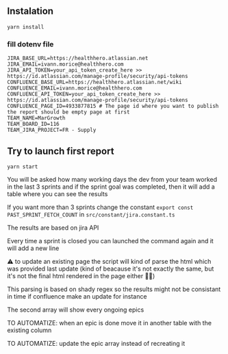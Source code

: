 ## Instalation

```
yarn install

```

### fill dotenv file

```
JIRA_BASE_URL=https://healthhero.atlassian.net
JIRA_EMAIL=ivann.morice@healthhero.com
JIRA_API_TOKEN=your_api_token_create_here >> https://id.atlassian.com/manage-profile/security/api-tokens
CONFLUENCE_BASE_URL=https://healthhero.atlassian.net/wiki
CONFLUENCE_EMAIL=ivann.morice@healthhero.com
CONFLUENCE_API_TOKEN=your_api_token_create_here >> https://id.atlassian.com/manage-profile/security/api-tokens
CONFLUENCE_PAGE_ID=4933877815 # The page id where you want to publish the report should be empty page at first
TEAM_NAME=MarGrowth
TEAM_BOARD_ID=116
TEAM_JIRA_PROJECT=FR - Supply
```

## Try to launch first report

```
yarn start
```

You will be asked how many working days the dev from your team worked in the last 3 sprints and if the sprint goal was completed, then it will add a table where you can see the results

If you want more than 3 sprints change the constant `export const PAST_SPRINT_FETCH_COUNT` in `src/constant/jira.constant.ts`

The results are based on jira API

Every time a sprint is closed you can launched the command again and it will add a new line

⚠️ to update an existing page the script will kind of parse the html which was provided last update (kind of beacause it's not exactly the same, but it's not the final html rendered in the page either 🤷‍♂️)

This parsing is based on shady regex so the results might not be consistant in time if confluence make an update for instance

The second array will show every ongoing epics

TO AUTOMATIZE: when an epic is done move it in another table with the existing column

TO AUTOMATIZE: update the epic array instead of recreating it
